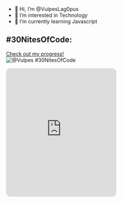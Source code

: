 - 👋 Hi, I’m @VulpesLag0pus
- 👀 I’m interested in Technology
- 🌱 I’m currently learning Javascript

## #30NitesOfCode:
  [Check out my progress!](https://www.codedex.io/@Vulpes/30-nites-of-code)  
  ![@Vulpes #30NitesOfCode](https://www.codedex.io/api/petStatus?user=Vulpes)
<iframe style="border-radius:12px" src="https://open.spotify.com/embed/playlist/3RFMetNgb7EUJID99eVTO7?theme=0" width="60%" height="352" frameBorder="0" allowfullscreen="" allow="autoplay; clipboard-write; encrypted-media; fullscreen; picture-in-picture" loading="lazy"></iframe>
